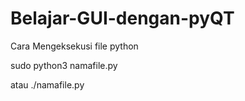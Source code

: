 # Belajar-GUI-dengan-pyQT

Cara Mengeksekusi file python

sudo python3 namafile.py

atau ./namafile.py

